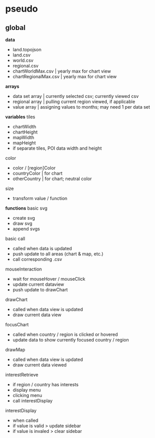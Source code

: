# pseudo
## global
**data**
- land.topojson
- land.csv
- world.csv
- regional.csv
- chartWorldMax.csv | yearly max for chart view
- chartRegionalMax.csv | yearly max for chart view

**arrays**
- data set array | currently selected csv; currently viewed csv
- regional array | pulling current region viewed, if applicable
- value array | assigning values to months; may need 1 per data set

**variables**
tiles
- chartWidth
- chartHeight
- mapWidth
- mapHeight
- if separate tiles, POI data width and height

color
- color / [region]Color
- countryColor | for chart
- otherCountry | for chart; neutral color

size
- transform value / function

**functions**
basic svg
- create svg
- draw svg
- append svgs

basic call
- called when data is updated
- push update to all areas (chart & map, etc.)
- call corresponding .csv 

mouseInteraction
- wait for mouseHover / mouseClick
- update current dataview
- push update to drawChart

drawChart
- called when data view is updated
- draw current data view

focusChart
- called when country / region is clicked or hovered
- update data to show currently focused country / region

drawMap
- called when data view is updated
- draw current data viewed

interestRetrieve
- if region / country has interests
- display menu
- clicking menu
- call interestDisplay

interestDisplay
- when called
- if value is valid > update sidebar
- if value is invaled > clear sidebar

